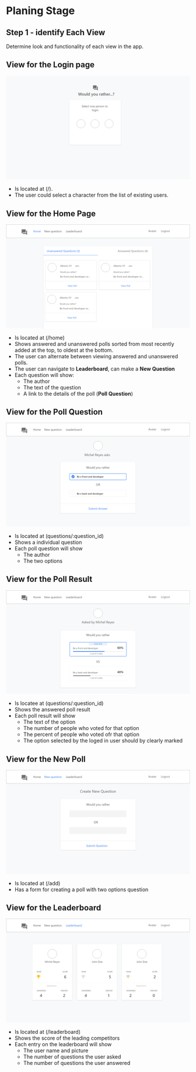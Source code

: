 # Planing Stage

## Step 1 - identify Each View
Determine look and functionality of each view in the app.

## View for the Login page
![](./resources/Login.png "Login")

* Is located at (/).
* The user could select a character from the list of existing users.

## View for the Home Page

![](./resources/Home.png "Home")

* Is located at (/home)
* Shows answered and unanswered polls sorted from most recently added at the top, to oldest at the bottom.
* The user can alternate between viewing answered and unanswered polls.
* The user can navigate to **Leaderboard**, can make a **New Question**
* Each question will show:
  * The author
  * The text of the question
  * A link to the details of the poll (**Poll Question**)

## View for the Poll Question

![](./resources/Poll&#32;Question.png "Poll Question")

* Is located at (questions/:question_id)
* Shows a individual question
* Each poll question will show 
  * The author
  * The two options

## View for the Poll Result

![](./resources/Poll&#32;Result.png "Poll result")

* Is locatee at (questions/:question_id)
* Shows the answered poll result
* Each poll result will show
  * The text of the option
  * The number of people who voted for that option
  * The percent of people who voted ofr that option
  * The option selected by the loged in user should by clearly marked

## View for the New Poll

![](./resources/New&#32;Poll.png "New Poll")

* Is located at (/add)
* Has a form for creating a poll with two options question

## View for the Leaderboard

![](./resources/Leaderboard.png "Leaderboard")

* Is located at (/leaderboard)
* Shows the score of the leading competitors
* Each entry on the leaderboard will show
  * The user name and picture
  * The number of questions the user asked
  * The number of questions the user answered